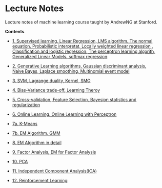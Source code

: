 # Lecture Notes
Lecture notes of machine learning course taught by AndrewNG at Stanford.

**Contents**
 * [1. Supervised learning, 
       Linear Regression,
       LMS algorithm,
       The normal equation, 
       Probabilistic interpretat,
       Locally weighted linear regression ,
       Classification and logistic regression,
       The perceptron learning algorith,
       Generalized Linear Models,
       softmax regression](http://cs229.stanford.edu/notes/cs229-notes1.pdf)
       
 * [2. Generative Learning algorithms,
       Gaussian discriminant analysis,
       Naive Bayes,
       Laplace smoothing,
       Multinomial event model](http://cs229.stanford.edu/notes/cs229-notes2.pdf)
       
 * [3. SVM, Lagrange duality, Kernel, SMO](http://cs229.stanford.edu/notes/cs229-notes3.pdf)
 
 * [4. Bias-Variance trade-off, Learning Theroy](http://cs229.stanford.edu/notes/cs229-notes4.pdf)
 
 * [5. Cross-validation, Feature Selection, Bayesion statistics and regularization](http://cs229.stanford.edu/notes/cs229-notes5.pdf)
 
 * [6. Online Learning, Online Learning with Perceptron](http://cs229.stanford.edu/notes/cs229-notes6.pdf)
 
 * [7a. K-Means](http://cs229.stanford.edu/notes/cs229-notes7a.pdf)
 
 * [7b. EM Algorithm, GMM](http://cs229.stanford.edu/notes/cs229-notes7b.pdf)
 
 * [8. EM Algorithm in detail](http://cs229.stanford.edu/notes/cs229-notes8.pdf)
 
 * [9. Factor Analysis, EM for Factor Analysis](http://cs229.stanford.edu/notes/cs229-notes9.pdf)
 
 * [10. PCA](http://cs229.stanford.edu/notes/cs229-notes10.pdf)
 
 * [11. Independent Component Analysis(ICA)](http://cs229.stanford.edu/notes/cs229-notes11.pdf)
 
 * [12. Reinforcement Learning](http://cs229.stanford.edu/notes/cs229-notes12.pdf)
